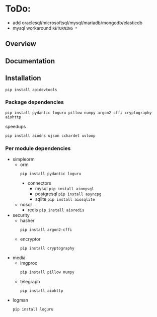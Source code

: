 # ToDo:
- add oraclesql/microsoftsql/mysql/mariadb/mongodb/elasticdb
- mysql workaround `RETURNING *`
## Overview
## Documentation
## Installation
```
pip install apidevtools
```
### Package dependencies
```
pip install pydantic loguru pillow numpy argon2-cffi cryptography aiohttp
```
speedups
```
pip install aiodns ujson cchardet uvloop
```
### Per module dependencies
- simpleorm
    - orm
        ```
        pip install pydantic loguru
        ```
        - connectors
            - mysql ```pip install aiomysql```
            - postgresql ```pip install asyncpg```
            - sqlite ```pip install aiosqlite```
    - nosql
        - redis ```pip install aioredis```
- security
    - hasher
        ```
        pip install argon2-cffi
        ```
    - encryptor
        ```
        pip install cryptography
        ```
- media
    - imgproc
        ```
        pip install pillow numpy
        ```
    - telegraph
        ```
        pip install aiohttp
        ```
- logman
    ```
    pip install loguru
    ```
